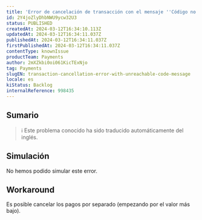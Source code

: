 ```yaml
---
title: 'Error de cancelación de transacción con el mensaje ''Código no localizable''.'
id: 2Y4joZlyDhbNWU9ycw32U3
status: PUBLISHED
createdAt: 2024-03-12T16:34:10.113Z
updatedAt: 2024-03-12T16:34:11.037Z
publishedAt: 2024-03-12T16:34:11.037Z
firstPublishedAt: 2024-03-12T16:34:11.037Z
contentType: knownIssue
productTeam: Payments
author: 2mXZkbi0oi061KicTExNjo
tag: Payments
slugEN: transaction-cancellation-error-with-unreachable-code-message
locale: es
kiStatus: Backlog
internalReference: 998435
---
```


## Sumario

>ℹ️ Este problema conocido ha sido traducido automáticamente del inglés.



## Simulación


No hemos podido simular este error.



## Workaround


Es posible cancelar los pagos por separado (empezando por el valor más bajo).




